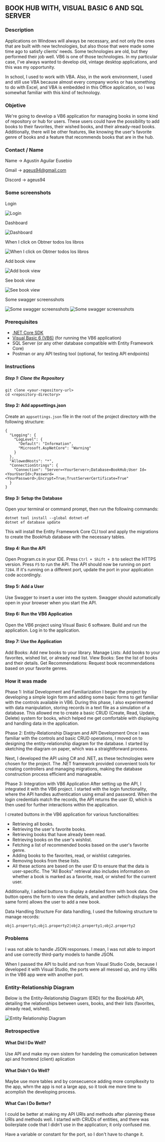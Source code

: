 ## BOOK HUB WITH, VISUAL BASIC 6 AND SQL SERVER

### Description  

Applications on Windows will always be necessary, and not only the ones that are built with new technologies, but also those that were made some time ago to satisfy clients' needs. Some technologies are old, but they performed their job well. VB6 is one of those technologies. In my particular case, I've always wanted to develop old, vintage desktop applications, and this was my opportunity.

In school, I used to work with VBA. Also, in the work environment, I used and still use VBA because almost every company works or has something to do with Excel, and VBA is embedded in this Office application, so I was somewhat familiar with this kind of technology.

### Objetive

We're going to develop a VB6 application for managing books in some kind of repository or hub for users. These users could have the possibility to add books to their favorites, their wished books, and their already-read books. Additionally, there will be other features, like knowing the user's favorite genre of books and a feature that recommends books that are in the hub.


### Contact / Name

Name -> Agustín Aguilar Eusebio

Gmail -> ageus94@gmail.com

Discord -> ageus94


### Some screenshots
Login

![Login](images/login.PNG)

Dashboard

![Dashboard](images/dashboard.PNG)

When I click on Obtner todos los libros

![When I click on Obtner todos los libros](images/clickonallbooks.PNG)

Add book view

![Add book view](images/addbook.PNG)

See book view

![See book view](images/seebook.PNG)

Some swagger screensshots

![Some swagger screensshots](images/swagger.PNG)
![Some swagger screensshots](images/swagger2.PNG)

### Prerequisites

- [.NET Core SDK](https://dotnet.microsoft.com/download)
- [Visual Basic 6 (VB6)](https://en.wikipedia.org/wiki/Visual_Basic_(classic)) (for running the VB6 application)
- SQL Server (or any other database compatible with Entity Framework Core)
- Postman or any API testing tool (optional, for testing API endpoints)

### Instructions

##### Step 1: Clone the Repository

```
git clone <your-repository-url>
cd <repository-directory>
```

#### Step 2: Add appsettings.json

Create an `appsettings.json` file in the root of the project directory with the following structure:

```
{
  "Logging": {
    "LogLevel": {
      "Default": "Information",
      "Microsoft.AspNetCore": "Warning"
    }
  },
  "AllowedHosts": "*",
  "ConnectionStrings": {
    "Connection": "Server=<YourServer>;Database=BookHub;User Id=<YourUserId>;Password=<YourPassword>;Encrypt=True;TrustServerCertificate=True"
  }
}
```
#### Step 3: Setup the Database

Open your terminal or command prompt, then run the following commands:

```
dotnet tool install --global dotnet-ef
dotnet ef database update
```

This will install the Entity Framework Core CLI tool and apply the migrations to create the BookHub database with the necessary tables.

#### Step 4: Run the API
Open Program.cs in your IDE.
Press `Ctrl + Shift + D` to select the HTTPS version.
Press `F5` to run the API.
The API should now be running on port `7284`. If it's running on a different port, update the port in your application code accordingly.

#### Step 5: Add a User
Use Swagger to insert a user into the system. Swagger should automatically open in your browser when you start the API.

#### Step 6: Run the VB6 Application
Open the VB6 project using Visual Basic 6 software.
Build and run the application.
Log in to the application.

#### Step 7: Use the Application
Add Books: Add new books to your library.
Manage Lists: Add books to your favorites, wished list, or already read list.
View Books: See the list of books and their details.
Get Recommendations: Request book recommendations based on your favorite genres.



### How it was made

Phase 1: Initial Development and Familiarization
I began the project by developing a simple login form and adding some basic forms to get familiar with the controls available in VB6. During this phase, I also experimented with data manipulation, storing records in a text file as a simulation of a database. This allowed me to create a basic CRUD (Create, Read, Update, Delete) system for books, which helped me get comfortable with displaying and handling data in the application.

Phase 2: Entity-Relationship Diagram and API Development
Once I was familiar with the controls and basic CRUD operations, I moved on to designing the entity-relationship diagram for the database. I started by sketching the diagram on paper, which was a straightforward process.

Next, I developed the API using C# and .NET, as these technologies were chosen for the project. The .NET framework provided convenient tools for creating controllers and managing migrations, making the database construction process efficient and manageable.

Phase 3: Integration with VB6 Application
After setting up the API, I integrated it with the VB6 project. I started with the login functionality, where the API handles authentication using email and password. When the login credentials match the records, the API returns the user ID, which is then used for further interactions within the application.

I created buttons in the VB6 application for various functionalities:

- Retrieving all books.
- Retrieving the user's favorite books.
- Retrieving books that have already been read.
- Retrieving books on the user's wishlist.
- Fetching a list of recommended books based on the user's favorite genre.
- Adding books to the favorites, read, or wishlist categories.
- Removing books from these lists.
- All these actions are based on the user ID to ensure that the data is user-specific. 
The "All Books" retrieval also includes information on whether a book is marked as a favorite, read, or wished for the current user.

Additionally, I added buttons to display a detailed form with book data. One button opens the form to view the details, and another (which displays the same form) allows the user to add a new book.

Data Handling Structure
For data handling, I used the following structure to manage records:

```
obj1.property1;obj1.property2|obj2.property1;obj2.property2
```

### Problems

I was not able to handle JSON responses. I mean, I was not able to import and use correctly third-party models to handle JSON.

When I passed the API to build and run from Visual Studio Code, because I developed it with Visual Studio, the ports were all messed up, and my URIs in the VB6 app were with another port.

### Entity-Relationship Diagram
Below is the Entity-Relationship Diagram (ERD) for the BookHub API, detailing the relationships between users, books, and their lists (favorites, already read, wished).

![Entity Relationship Diagram](images/diagrama.PNG)


### Retrospective
#### What Did I Do Well?

Use API and make my own sistem for handeling the comunication between api and frontend (client) aplication

#### What Didn't Go Well?

Maybe use more tables and by consecuence adding more complkexity to the app, whrn the app is not a large app, so it took me more time to acomplish the developing process.

#### What Can I Do Better?
I could be better at making my API URIs and methods after planning these URIs and methods well. I started with CRUDs of entities, and there was boilerplate code that I didn't use in the application; it only confused me.

Have a variable or constant for the port, so I don't have to change it.